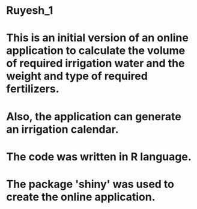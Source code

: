 # Ruyesh_1
# This is an initial version of an online application to calculate the volume of required irrigation water and the weight and type of required fertilizers.
# Also, the application can generate an irrigation calendar.
# The code was written in R language.
# The package 'shiny' was used to create the online application.
